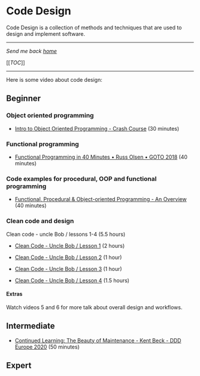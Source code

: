 # Code Design

Code Design is a collection of methods and techniques that are used to design and implement software.

---

*Send me back [home](home)*

[[*TOC*]]

---

Here is some video about code design:

## Beginner

### Object oriented programming

- [Intro to Object Oriented Programming - Crash Course](https://www.youtube.com/watch?v=SiBw7os-_zI) (30 minutes)

### Functional programming

- [Functional Programming in 40 Minutes • Russ Olsen • GOTO 2018](https://www.youtube.com/watch?v=0if71HOyVjY) (40 minutes)

### Code examples for procedural, OOP and functional programming

- [Functional, Procedural & Object-oriented Programming - An Overview](https://www.youtube.com/watch?v=aoE-92Ac4zE) (40 minutes)

### Clean code and design

Clean code - uncle Bob / lessons 1-4 (5.5 hours)

- [Clean Code - Uncle Bob / Lesson 1](https://www.youtube.com/watch?v=7EmboKQH8lM) (2 hours)

- [Clean Code - Uncle Bob / Lesson 2](https://www.youtube.com/watch?v=2a_ytyt9sf8) (1 hour)

- [Clean Code - Uncle Bob / Lesson 3](https://www.youtube.com/watch?v=Qjywrq2gM8o) (1 hour)

- [Clean Code - Uncle Bob / Lesson 4](https://www.youtube.com/watch?v=58jGpV2Cg50) (1.5 hours)

#### Extras

Watch videos 5 and 6 for more talk about overall design and workflows.

## Intermediate

- [Continued Learning: The Beauty of Maintenance - Kent Beck - DDD Europe 2020](https://www.youtube.com/watch?v=3gib0hKYjB0) (50 minutes)

## Expert
